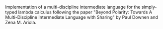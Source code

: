 
Implementation of a multi-discipline intermediate language for the simply-typed lambda calculus following the paper "Beyond Polarity: Towards A Multi-Discipline Intermediate Language with Sharing" by Paul Downen and Zena M. Ariola.

